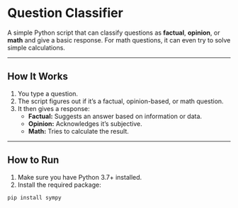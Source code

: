 # Question Classifier

A simple Python script that can classify questions as **factual**, **opinion**, or **math** and give a basic response. For math questions, it can even try to solve simple calculations.

---

## How It Works

1. You type a question.  
2. The script figures out if it’s a factual, opinion-based, or math question.  
3. It then gives a response:
   - **Factual:** Suggests an answer based on information or data.  
   - **Opinion:** Acknowledges it’s subjective.  
   - **Math:** Tries to calculate the result.  

---

## How to Run

1. Make sure you have Python 3.7+ installed.  
2. Install the required package:

```bash
pip install sympy
